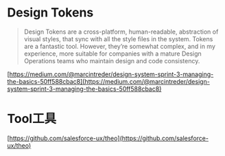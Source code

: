 # Design Tokens

> Design Tokens are a cross-platform, human-readable, abstraction of visual styles, that sync with all the style files in the system. Tokens are a fantastic tool. However, they’re somewhat complex, and in my experience, more suitable for companies with a mature Design Operations teams who maintain design and code consistency.

[https://medium.com/@marcintreder/design-system-sprint-3-managing-the-basics-50ff588cbac8](https://medium.com/@marcintreder/design-system-sprint-3-managing-the-basics-50ff588cbac8)

# Tool工具

[https://github.com/salesforce-ux/theo](https://github.com/salesforce-ux/theo)
